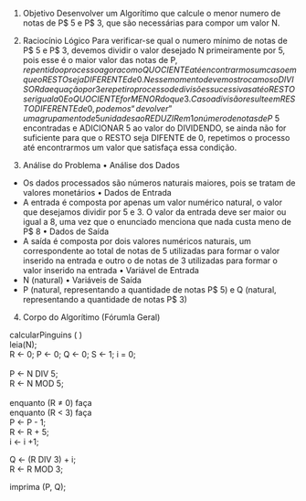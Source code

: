 1) Objetivo
Desenvolver um Algorítimo que calcule o menor numero de notas de P$ 5 e P$ 3, que são necessárias para compor um valor N.

2) Raciocínio Lógico
Para verificar-se qual o numero mínimo de notas de P$ 5 e P$ 3, devemos dividir o valor desejado N primeiramente por 5, pois esse é o maior valor das notas de P$, repentido o processo agora com o QUOCIENTE até encontrarmos um caso em que o RESTO seja DIFERENTE de 0. Nesse momento devemos trocamos o DIVISOR da equação por 3 e repetir o processo de divisões sucessivas até o RESTO ser igual a 0 E o QUOCIENTE for MENOR do que 3. 
Caso a divisão resulte em RESTO DIFERENTE de 0, podemos “devolver” um agrupamento de 5 unidades ao REDUZIR em 1 o número de notas de P$ 5 encontradas e ADICIONAR 5 ao valor do DIVIDENDO, se ainda não for suficiente para que o RESTO seja DIFENTE de 0, repetimos o processo até encontrarmos um valor que satisfaça essa condição.

3) Análise do Problema
• Análise dos Dados
- Os dados processados são números naturais maiores, pois se tratam de valores monetários
• Dados de Entrada
- A entrada é composta por apenas um valor numérico natural, o valor que desejamos dividir por 5 e 3. O valor da entrada deve ser maior ou igual a 8, uma vez que o enunciado menciona que nada custa meno de P$ 8
• Dados de Saída
- A saída é composta por dois valores numéricos naturais, um correspondente ao total de notas de 5 utilizadas para formar o valor inserido na entrada e outro o de notas de 3 utilizadas para formar o valor inserido na entrada
• Variável de Entrada
- N (natural)
• Variáveis de Saída
- P (natural, representando a quantidade de notas P$ 5) e Q (natural, representando a quantidade de notas P$ 3)

4) Corpo do Algorítimo (Fórumla Geral)

calcularPinguins ( )<br />
leia(N);<br />
R ← 0; P ← 0; Q ← 0; S ← 1; i = 0;<br />
<br />
P ← N DIV 5;<br />
R ← N MOD 5;<br />
<br />
enquanto (R ≠ 0) faça<br />
  enquanto (R < 3) faça<br />
    P ← P - 1;<br />
    R ← R + 5;<br />
    i ← i +1;<br />

Q ← (R DIV 3) + i;<br />
R ← R MOD 3;<br />

imprima (P, Q);<br />

